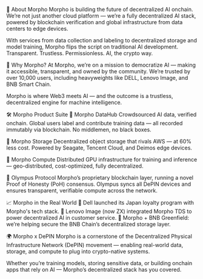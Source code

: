 🧬 About Morpho
Morpho is building the future of decentralized AI onchain. We’re not just another cloud platform — we’re a fully decentralized AI stack, powered by blockchain verification and global infrastructure from data centers to edge devices.

With services from data collection and labeling to decentralized storage and model training, Morpho flips the script on traditional AI development. Transparent. Trustless. Permissionless. AI, the crypto way.

🚀 Why Morpho?
At Morpho, we’re on a mission to democratize AI — making it accessible, transparent, and owned by the community. We’re trusted by over 10,000 users, including heavyweights like DELL, Lenovo Image, and BNB Smart Chain.

Morpho is where Web3 meets AI — and the outcome is a trustless, decentralized engine for machine intelligence.

🛠️ Morpho Product Suite
🔹 Morpho DataHub
Crowdsourced AI data, verified onchain.
Global users label and contribute training data — all recorded immutably via blockchain. No middlemen, no black boxes.

🔹 Morpho Storage
Decentralized object storage that rivals AWS — at 60% less cost.
Powered by Seagate, Tencent Cloud, and Deimos edge devices.

🔹 Morpho Compute 
Distributed GPU infrastructure for training and inference — geo-distributed, cost-optimized, fully decentralized.

🔹 Olympus Protocol
Morpho’s proprietary blockchain layer, running a novel Proof of Honesty (PoH) consensus. Olympus syncs all DePIN devices and ensures transparent, verifiable compute across the network.

📈 Morpho in the Real World
🔸 Dell launched its Japan loyalty program with Morpho's tech stack.
🔸 Lenovo Image (now ZX) integrated Morpho TDS to power decentralized AI in customer service.
🔸 Morpho + BNB Greenfield: we’re helping secure the BNB Chain’s decentralized storage layer.

🌍 Morpho x DePIN
Morpho is a cornerstone of the Decentralized Physical Infrastructure Network (DePIN) movement — enabling real-world data, storage, and compute to plug into crypto-native systems.

Whether you’re training models, storing sensitive data, or building onchain apps that rely on AI — Morpho’s decentralized stack has you covered.
